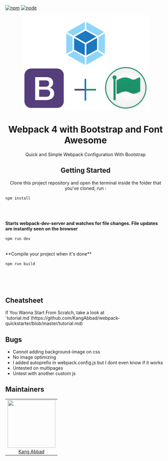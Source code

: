 [![npm][npm]][npm-url]
[![node][node]][node-url]

<div align="center">
  <img width="400" height="300" src="src/assets/images/collabs.png">
  <h1>Webpack 4 with Bootstrap and Font Awesome</h1>
  <p>Quick and Simple Webpack Configuration With Bootstrap</p>
</div>

<div align="center">
    <h2>Getting Started</h2>
    <p>Clone this project repository and open the terminal inside the folder that you've cloned, run :</p>
</div>

```bash
npm install
```

<br><br>

**Starts webpack-dev-server and watches for file changes. File updates are instantly seen on the browser**

```bash
npm run dev
```

<br>
**Compile your project when it's done**

```bash
npm run build
```

<br><br><br>


<h2>Cheatsheet</h2>
<p>If You Wanna Start From Scratch, take a look at `tutorial.md`(https://github.com/KangAbbad/webpack-quickstarter/blob/master/tutorial.md)</p>


<h2>Bugs</h2>
<ul>
    <li>Cannot adding background-image on css</li>
    <li>No image optimizing</li>
    <li>I added autoprefix in webpack.config.js but I dont even know if it works</li>
    <li>Untested on multipages</li>
    <li>Untest with another custom js</li>
</ul>

<h2>Maintainers</h2>
<table>
    <tr>
        <td align="center">
            <a href="https://github.com/KangAbbad">
                <img width="150" height="150" src="https://github.com/KangAbbad.png?v=3&s=150">
                </br>
                Kang Abbad
            </a>
        </td>
    </tr>
</table>

[npm]: https://img.shields.io/npm/v/npm.svg
[npm-url]: https://docs.npmjs.com/getting-started/installing-node

[node]: https://img.shields.io/badge/node-v8.9.0-brightgreen.svg
[node-url]: https://nodejs.org